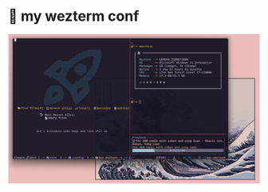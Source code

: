 # :rocket: my wezterm conf

![image](https://raw.githubusercontent.com/adriankarlen/wezterm/main/misc/preview.png)
